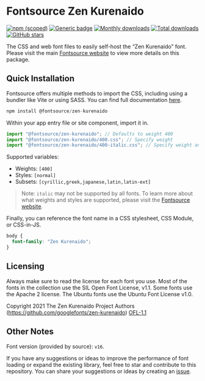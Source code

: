 # Fontsource Zen Kurenaido

[![npm (scoped)](https://img.shields.io/npm/v/@fontsource/zen-kurenaido?color=brightgreen)](https://www.npmjs.com/package/@fontsource/zen-kurenaido) [![Generic badge](https://img.shields.io/badge/fontsource-passing-brightgreen)](https://github.com/fontsource/fontsource) [![Monthly downloads](https://badgen.net/npm/dm/@fontsource/zen-kurenaido)](https://github.com/fontsource/fontsource) [![Total downloads](https://badgen.net/npm/dt/@fontsource/zen-kurenaido)](https://github.com/fontsource/fontsource) [![GitHub stars](https://img.shields.io/github/stars/fontsource/fontsource.svg?style=social&label=Star)](https://github.com/fontsource/fontsource/stargazers)

The CSS and web font files to easily self-host the “Zen Kurenaido” font. Please visit the main [Fontsource website](https://fontsource.org/fonts/zen-kurenaido) to view more details on this package.

## Quick Installation

Fontsource offers multiple methods to import the CSS, including using a bundler like Vite or using SASS. You can find full documentation [here](https://fontsource.org/docs/getting-started/introduction).

```javascript
npm install @fontsource/zen-kurenaido
```

Within your app entry file or site component, import it in.

```javascript
import "@fontsource/zen-kurenaido"; // Defaults to weight 400
import "@fontsource/zen-kurenaido/400.css"; // Specify weight
import "@fontsource/zen-kurenaido/400-italic.css"; // Specify weight and style
```

Supported variables:
- Weights: `[400]`
- Styles: `[normal]`
- Subsets: `[cyrillic,greek,japanese,latin,latin-ext]`

> Note: `italic` may not be supported by all fonts. To learn more about what weights and styles are supported, please visit the [Fontsource website](https://fontsource.org/fonts/zen-kurenaido).

Finally, you can reference the font name in a CSS stylesheet, CSS Module, or CSS-in-JS.

```css
body {
  font-family: "Zen Kurenaido";
}
```

## Licensing
Always make sure to read the license for each font you use. Most of the fonts in the collection use the SIL Open Font License, v1.1. Some fonts use the Apache 2 license. The Ubuntu fonts use the Ubuntu Font License v1.0.

Copyright 2021 The Zen Kurenaido Project Authors (https://github.com/googlefonts/zen-kurenaido)
[OFL-1.1](http://scripts.sil.org/OFL)

## Other Notes
Font version (provided by source): `v16`.

If you have any suggestions or ideas to improve the performance of font loading or expand the existing library, feel free to star and contribute to this repository. You can share your suggestions or ideas by creating an [issue](https://github.com/fontsource/fontsource/issues).